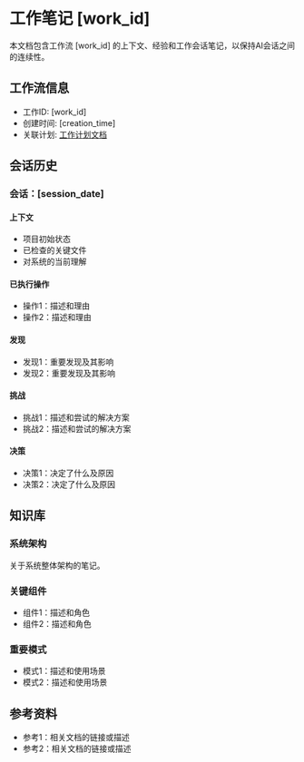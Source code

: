 # 工作笔记 [work_id]

本文档包含工作流 [work_id] 的上下文、经验和工作会话笔记，以保持AI会话之间的连续性。

## 工作流信息
- 工作ID: [work_id]
- 创建时间: [creation_time]
- 关联计划: [工作计划文档](workplan_[work_id].md)

## 会话历史

### 会话：[session_date]

#### 上下文
- 项目初始状态
- 已检查的关键文件
- 对系统的当前理解

#### 已执行操作
- 操作1：描述和理由
- 操作2：描述和理由

#### 发现
- 发现1：重要发现及其影响
- 发现2：重要发现及其影响

#### 挑战
- 挑战1：描述和尝试的解决方案
- 挑战2：描述和尝试的解决方案

#### 决策
- 决策1：决定了什么及原因
- 决策2：决定了什么及原因

## 知识库

### 系统架构
关于系统整体架构的笔记。

### 关键组件
- 组件1：描述和角色
- 组件2：描述和角色

### 重要模式
- 模式1：描述和使用场景
- 模式2：描述和使用场景

## 参考资料

- 参考1：相关文档的链接或描述
- 参考2：相关文档的链接或描述


